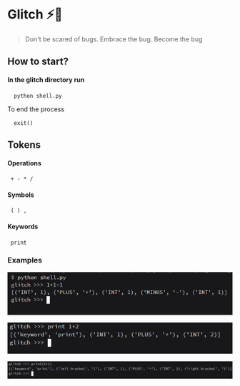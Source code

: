 # Glitch ⚡️🐛

> Don't be scared of bugs. Embrace the bug. Become the bug

## How to start?

#### In the glitch directory run

```
  python shell.py
```

To end the process

```
  exit()
```

## Tokens

#### Operations

```
 + - * /
```

#### Symbols

```
 ( ) ,
```

#### Keywords

```
 print
```

### Examples

![simple operations](./assets/sc1.png)

![simple operations](./assets/sc2.png)

![simple operations](./assets/sc3.png)
